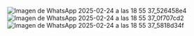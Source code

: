 ![Imagen de WhatsApp 2025-02-24 a las 18 55 37_526458e4](https://github.com/user-attachments/assets/4d1d1bdd-1e40-4eed-bc79-94cc64e40c0f)
![Imagen de WhatsApp 2025-02-24 a las 18 55 37_0f707cd2](https://github.com/user-attachments/assets/71a4b522-5bbc-4540-84e0-7aac01931fd3)
![Imagen de WhatsApp 2025-02-24 a las 18 55 37_5818d34f](https://github.com/user-attachments/assets/41db5a16-5193-4975-b266-770eb0c8d41b)

